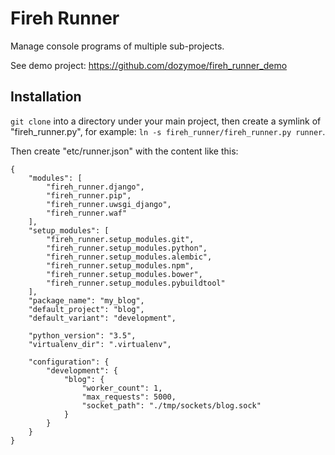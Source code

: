 # Fireh Runner

Manage console programs of multiple sub-projects.

See demo project: https://github.com/dozymoe/fireh_runner_demo


## Installation

`git clone` into a directory under your main project, then create a symlink of
"fireh_runner.py", for example: `ln -s fireh_runner/fireh_runner.py runner`.

Then create "etc/runner.json" with the content like this:

```
{
    "modules": [
        "fireh_runner.django",
        "fireh_runner.pip",
        "fireh_runner.uwsgi_django",
        "fireh_runner.waf"
    ],
    "setup_modules": [
        "fireh_runner.setup_modules.git",
        "fireh_runner.setup_modules.python",
        "fireh_runner.setup_modules.alembic",
        "fireh_runner.setup_modules.npm",
        "fireh_runner.setup_modules.bower",
        "fireh_runner.setup_modules.pybuildtool"
    ],
    "package_name": "my_blog",
    "default_project": "blog",
    "default_variant": "development",

    "python_version": "3.5",
    "virtualenv_dir": ".virtualenv",

    "configuration": {
        "development": {
            "blog": {
                "worker_count": 1,
                "max_requests": 5000,
                "socket_path": "./tmp/sockets/blog.sock"
            }
        }
    }
}
```
